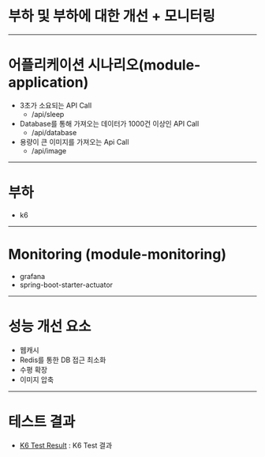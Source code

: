 # 부하 및 부하에 대한 개선 + 모니터링

---
# 어플리케이션 시나리오(module-application)
- 3초가 소요되는 API Call
    - /api/sleep
- Database를 통해 가져오는 데이터가 1000건 이상인 API Call
    - /api/database
- 용량이 큰 이미지를 가져오는 Api Call
    - /api/image
---
# 부하
- k6

--- 
# Monitoring (module-monitoring)
- grafana
- spring-boot-starter-actuator
---
# 성능 개선 요소
- 웹캐시
- Redis를 통한 DB 접근 최소화
- 수평 확장
- 이미지 압축

---
# 테스트 결과 
- [K6 Test Result](https://github.com/jhsong2580/monitoring/imageTest/K6TestResult.md) : K6 Test 결과
